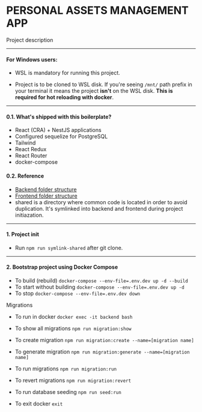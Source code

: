 # PERSONAL ASSETS MANAGEMENT APP

Project description

---

#### For Windows users:

- WSL is mandatory for running this project.

- Project is to be cloned to WSL disk.
  If you're seeing `/mnt/` path prefix in your terminal it means the project **isn't** on the WSL disk.
  **This is required for hot reloading with docker**.

---

#### 0.1. What's shipped with this boilerplate?

- React (CRA) + NestJS applications
- Configured sequelize for PostgreSQL
- Tailwind
- React Redux
- React Router
- docker-compose

#### 0.2. Reference

- [Backend folder structure](./docs/backend.md)
- [Frontend folder structure](./docs/frontend.md)
- shared is a directory where common code is located in order to avoid duplication.
  It's symlinked into backend and frontend during project initiazation.

---

#### 1. Project init

- Run `npm run symlink-shared` after git clone.

---

#### 2. Bootstrap project using Docker Compose

- To build (rebuild) `docker-compose --env-file=.env.dev up -d --build`
- To start without building `docker-compose --env-file=.env.dev up -d`
- To stop `docker-compose --env-file=.env.dev down`

Migrations

- To run in docker `docker exec -it backend bash`

- To show all migrations `npm run migration:show`
- To create migration `npm run migration:create --name=[migration name]`
- To generate migration `npm run migration:generate --name=[migration name]`
- To run migrations `npm run migration:run`
- To revert migrations `npm run migration:revert`
- To run database seeding `npm run seed:run`

- To exit docker `exit`
